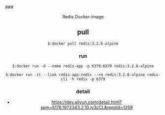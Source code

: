 ###<center> Redis Docker-image

## pull

```
$:docker pull redis:3.2.6-alpine
```

### run

```
$:docker run -d --name redis-app -p 6379:6379 redis:3.2.6-alpine
```

```
$:docker run -it --link redis-app:redis --rm redis:3.2.6-alpine redis-cli -h redis -p 6379
```

### detail

* https://dev.aliyun.com/detail.html?spm=5176.1972343.2.10.iy3cCL&repoId=1259
